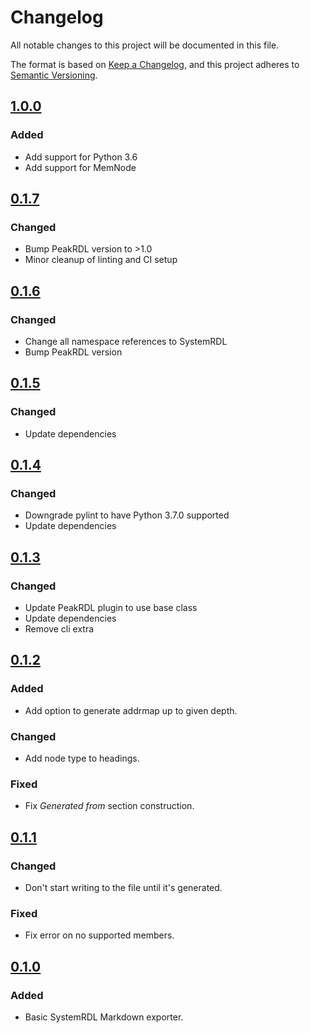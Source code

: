 # Changelog

All notable changes to this project will be documented in this file.

The format is based on [Keep a Changelog](https://keepachangelog.com/en/1.0.0/),
and this project adheres to [Semantic Versioning](https://semver.org/spec/v2.0.0.html).

## [1.0.0]

### Added

- Add support for Python 3.6
- Add support for MemNode

## [0.1.7]

### Changed

- Bump PeakRDL version to >1.0
- Minor cleanup of linting and CI setup

## [0.1.6]

### Changed

- Change all namespace references to SystemRDL
- Bump PeakRDL version

## [0.1.5]

### Changed

- Update dependencies

## [0.1.4]

### Changed

- Downgrade pylint to have Python 3.7.0 supported
- Update dependencies

## [0.1.3]

### Changed

- Update PeakRDL plugin to use base class
- Update dependencies
- Remove cli extra

## [0.1.2]

### Added

- Add option to generate addrmap up to given depth.

### Changed

- Add node type to headings.

### Fixed

- Fix *Generated from* section construction.

## [0.1.1]

### Changed

- Don't start writing to the file until it's generated.

### Fixed

- Fix error on no supported members.

## [0.1.0]

### Added

- Basic SystemRDL Markdown exporter.

[1.0.0]: https://github.com/SystemRDL/PeakRDL-Markdown/compare/v0.1.7...v1.0.0
[0.1.7]: https://github.com/SystemRDL/PeakRDL-Markdown/compare/v0.1.6...v0.1.7
[0.1.6]: https://github.com/SystemRDL/PeakRDL-Markdown/compare/v0.1.5...v0.1.6
[0.1.5]: https://github.com/SystemRDL/PeakRDL-Markdown/compare/v0.1.4...v0.1.5
[0.1.4]: https://github.com/SystemRDL/PeakRDL-Markdown/compare/v0.1.3...v0.1.4
[0.1.3]: https://github.com/SystemRDL/PeakRDL-Markdown/compare/v0.1.2...v0.1.3
[0.1.2]: https://github.com/SystemRDL/PeakRDL-Markdown/compare/v0.1.1...v0.1.2
[0.1.1]: https://github.com/SystemRDL/PeakRDL-Markdown/compare/v0.1.0...v0.1.1
[0.1.0]: https://github.com/SystemRDL/PeakRDL-Markdown/compare/v0.0.0...v0.1.0
